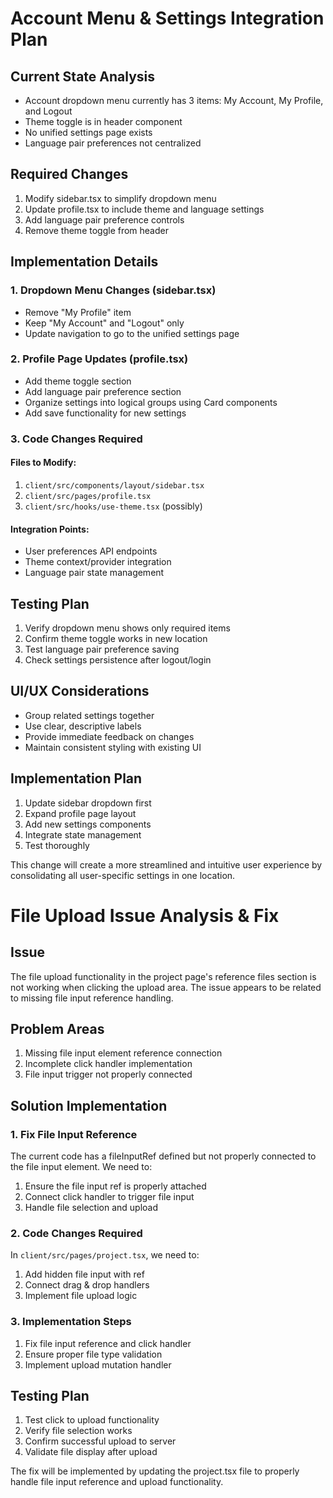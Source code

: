 # Account Menu & Settings Integration Plan

## Current State Analysis
- Account dropdown menu currently has 3 items: My Account, My Profile, and Logout
- Theme toggle is in header component
- No unified settings page exists
- Language pair preferences not centralized

## Required Changes
1. Modify sidebar.tsx to simplify dropdown menu
2. Update profile.tsx to include theme and language settings
3. Add language pair preference controls
4. Remove theme toggle from header

## Implementation Details

### 1. Dropdown Menu Changes (sidebar.tsx)
- Remove "My Profile" item
- Keep "My Account" and "Logout" only
- Update navigation to go to the unified settings page

### 2. Profile Page Updates (profile.tsx)
- Add theme toggle section
- Add language pair preference section
- Organize settings into logical groups using Card components
- Add save functionality for new settings

### 3. Code Changes Required

#### Files to Modify:
1. `client/src/components/layout/sidebar.tsx`
2. `client/src/pages/profile.tsx`
3. `client/src/hooks/use-theme.tsx` (possibly)

#### Integration Points:
- User preferences API endpoints
- Theme context/provider integration
- Language pair state management

## Testing Plan
1. Verify dropdown menu shows only required items
2. Confirm theme toggle works in new location
3. Test language pair preference saving
4. Check settings persistence after logout/login

## UI/UX Considerations
- Group related settings together
- Use clear, descriptive labels
- Provide immediate feedback on changes
- Maintain consistent styling with existing UI

## Implementation Plan

1. Update sidebar dropdown first
2. Expand profile page layout
3. Add new settings components
4. Integrate state management
5. Test thoroughly

This change will create a more streamlined and intuitive user experience by consolidating all user-specific settings in one location.

# File Upload Issue Analysis & Fix

## Issue
The file upload functionality in the project page's reference files section is not working when clicking the upload area. The issue appears to be related to missing file input reference handling.

## Problem Areas
1. Missing file input element reference connection
2. Incomplete click handler implementation
3. File input trigger not properly connected

## Solution Implementation

### 1. Fix File Input Reference

The current code has a fileInputRef defined but not properly connected to the file input element. We need to:

1. Ensure the file input ref is properly attached
2. Connect click handler to trigger file input
3. Handle file selection and upload

### 2. Code Changes Required

In `client/src/pages/project.tsx`, we need to:

1. Add hidden file input with ref
2. Connect drag & drop handlers
3. Implement file upload logic

### 3. Implementation Steps

1. Fix file input reference and click handler
2. Ensure proper file type validation
3. Implement upload mutation handler

## Testing Plan

1. Test click to upload functionality
2. Verify file selection works
3. Confirm successful upload to server
4. Validate file display after upload

The fix will be implemented by updating the project.tsx file to properly handle file input reference and upload functionality.